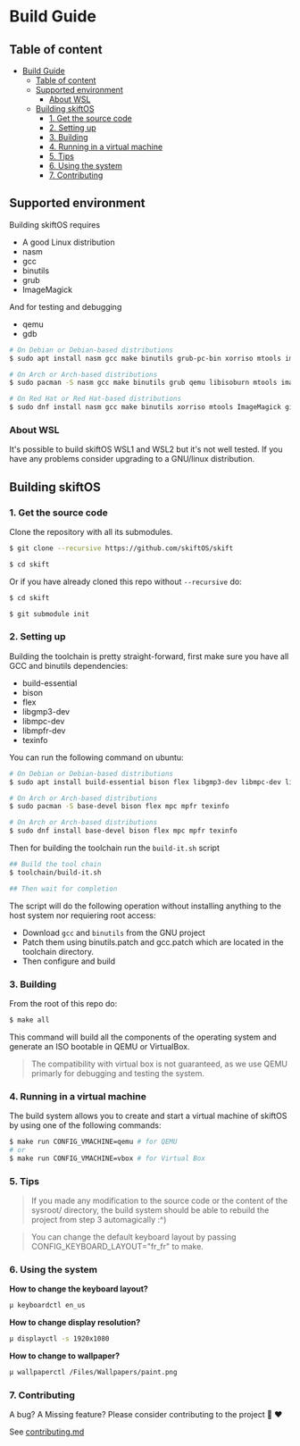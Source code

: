 # Build Guide

## Table of content

- [Build Guide](#build-guide)
  - [Table of content](#table-of-content)
  - [Supported environment](#supported-environment)
    - [About WSL](#about-wsl)
  - [Building skiftOS](#building-skiftos)
    - [1. Get the source code](#1-get-the-source-code)
    - [2. Setting up](#2-setting-up)
    - [3. Building](#3-building)
    - [4. Running in a virtual machine](#4-running-in-a-virtual-machine)
    - [5. Tips](#5-tips)
    - [6. Using the system](#6-using-the-system)
    - [7. Contributing](#7-contributing)

## Supported environment

Building skiftOS requires

- A good Linux distribution
- nasm
- gcc
- binutils
- grub
- ImageMagick

And for testing and debugging
- qemu
- gdb

```sh
# On Debian or Debian-based distributions
$ sudo apt install nasm gcc make binutils grub-pc-bin xorriso mtools imagemagick git qemu qemu-kvm
```

```sh
# On Arch or Arch-based distributions
$ sudo pacman -S nasm gcc make binutils grub qemu libisoburn mtools imagemagick git qemu
```

```sh
# On Red Hat or Red Hat-based distributions
$ sudo dnf install nasm gcc make binutils xorriso mtools ImageMagick git qemu qemu-kvm
```

### About WSL

It's possible to build skiftOS WSL1 and WSL2 but it's not well tested.
If you have any problems consider upgrading to a GNU/linux distribution.

## Building skiftOS

### 1. Get the source code

Clone the repository with all its submodules.

```sh
$ git clone --recursive https://github.com/skiftOS/skift

$ cd skift
```

Or if you have already cloned this repo without `--recursive` do:

```sh
$ cd skift

$ git submodule init
```

### 2. Setting up

Building the toolchain is pretty straight-forward,
first make sure you have all GCC and binutils dependencies:
 - build-essential
 - bison
 - flex
 - libgmp3-dev
 - libmpc-dev
 - libmpfr-dev
 - texinfo

You can run the following command on ubuntu:

```sh
# On Debian or Debian-based distributions
$ sudo apt install build-essential bison flex libgmp3-dev libmpc-dev libmpfr-dev texinfo
```

```sh
# On Arch or Arch-based distributions
$ sudo pacman -S base-devel bison flex mpc mpfr texinfo
```

```sh
# On Arch or Arch-based distributions
$ sudo dnf install base-devel bison flex mpc mpfr texinfo
```

Then for building the toolchain run the `build-it.sh` script

```sh
## Build the tool chain
$ toolchain/build-it.sh

## Then wait for completion
```

The script will do the following operation without installing anything to the host system nor requiering root access:
 - Download `gcc` and `binutils` from the GNU project
 - Patch them using binutils.patch and gcc.patch which are located in the toolchain directory.
 - Then configure and build

### 3. Building

From the root of this repo do:

```sh
$ make all
```

This command will build all the components of the operating system and generate an ISO bootable in QEMU or VirtualBox.

> The compatibility with virtual box is not guaranteed, as we use QEMU primarly for debugging and testing the system.

### 4. Running in a virtual machine

The build system allows you to create and start a virtual machine of skiftOS by using one of the following commands:

```sh
$ make run CONFIG_VMACHINE=qemu # for QEMU
# or
$ make run CONFIG_VMACHINE=vbox # for Virtual Box
```

### 5. Tips

> If you made any modification to the source code or the content of the sysroot/ directory, the build system should be able to rebuild the project from step 3 automagically :^)

> You can change the default keyboard layout by passing CONFIG_KEYBOARD_LAYOUT="fr_fr" to make.

### 6. Using the system

**How to change the keyboard layout?**

```sh
µ keyboardctl en_us
```

**How to change display resolution?**

```sh
µ displayctl -s 1920x1080
```
**How to change to wallpaper?**

```sh
µ wallpaperctl /Files/Wallpapers/paint.png
```

### 7. Contributing

A bug? A Missing feature? Please consider contributing to the project :hugs: ❤️

See [contributing.md](contributing.md)
